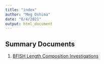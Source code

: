 ```yaml
---
title: "index"
author: "Meg Oshima"
date: "6/4/2021"
output: html_document
---
```


## Summary Documents  

  1. [BFISH Length Composition Investigations](https://megumioshima.github.io/FRMD-SAP-MOshima-SS3_Opakapaka_Assessment/BFISH_Length_Comp.hmtl)

